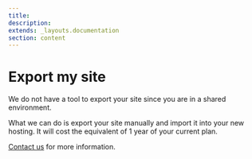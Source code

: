 ```yaml
---
title:
description:
extends: _layouts.documentation
section: content
---
```



# Export my site

We do not have a tool to export your site since you are in a shared environment.

What we can do is export your site manually and import it into your new hosting. It will cost the equivalent of 1 year of your current plan.

[Contact us](https://yclas.com/contact)  for more information.
